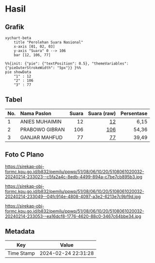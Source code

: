 # Hasil

## Grafik

```mermaid
xychart-beta
    title "Perolehan Suara Nasional"
    x-axis [01, 02, 03]
    y-axis "Suara" 0 --> 106
    bar [12, 106, 77]
```

```mermaid
%%{init: {"pie": {"textPosition": 0.5}, "themeVariables": {"pieOuterStrokeWidth": "5px"}} }%%
pie showData
    "1" : 12
    "2" : 106
    "3" : 77
```

## Tabel

| No. | Nama Paslon    | Suara | Suara (raw) | Persentase |
|:--- |:-------------- | -----:| -----------:| ----------:|
| 1   | ANIES MUHAIMIN | 12    | [12][p-1]   | 6,15       |
| 2   | PRABOWO GIBRAN | 106   | [106][p-2]  | 54,36      |
| 3   | GANJAR MAHFUD  | 77    | [77][p-3]   | 39,49      |


[p-1]: https://github.com/gigit-pemilu/pemilu-2024/blob/main/pilpres/hitung-suara/sub/51-bali/sub/08-buleleng/sub/06-buleleng/sub/1020-penarukan/sub/032-tps/sub/paslon-1.txt
[p-2]: https://github.com/gigit-pemilu/pemilu-2024/blob/main/pilpres/hitung-suara/sub/51-bali/sub/08-buleleng/sub/06-buleleng/sub/1020-penarukan/sub/032-tps/sub/paslon-2.txt
[p-3]: https://github.com/gigit-pemilu/pemilu-2024/blob/main/pilpres/hitung-suara/sub/51-bali/sub/08-buleleng/sub/06-buleleng/sub/1020-penarukan/sub/032-tps/sub/paslon-3.txt

## Foto C Plano

https://sirekap-obj-formc.kpu.go.id/b832/pemilu/ppwp/51/08/06/10/20/5108061020032-20240214-233023--c5fa2a4c-8edb-4499-894a-c7be7cb895b3.jpg

https://sirekap-obj-formc.kpu.go.id/b832/pemilu/ppwp/51/08/06/10/20/5108061020032-20240214-233049--04fc914e-4808-4097-a3e2-6213e7c9bf9d.jpg

https://sirekap-obj-formc.kpu.go.id/b832/pemilu/ppwp/51/08/06/10/20/5108061020032-20240214-233053--ea16dcf8-1776-4620-88c0-3467c64bbe34.jpg


## Metadata

| Key        | Value               |
| ---------- | ------------------- |
| Time Stamp | 2024-02-24 22:31:28 |



